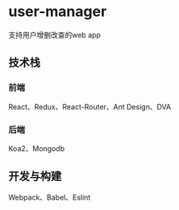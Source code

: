 # user-manager
支持用户增删改查的web app

## 技术栈

### 前端
React、Redux、React-Router、Ant Design、DVA

### 后端
Koa2、Mongodb

## 开发与构建
Webpack、Babel、Eslint
